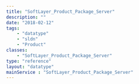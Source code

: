 ```yaml
---
title: "SoftLayer_Product_Package_Server"
description: ""
date: "2018-02-12"
tags:
    - "datatype"
    - "sldn"
    - "Product"
classes:
    - "SoftLayer_Product_Package_Server"
type: "reference"
layout: "datatype"
mainService : "SoftLayer_Product_Package_Server"
---
```

